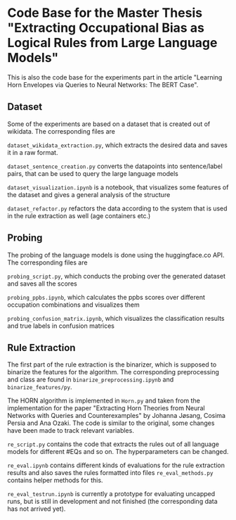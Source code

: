 # Code Base for the Master Thesis "Extracting Occupational Bias as Logical Rules from Large Language Models"

This is also the code base for the experiments part in the article "Learning Horn Envelopes via Queries to Neural
Networks: The BERT Case".

## Dataset
Some of the experiments are based on a dataset that is created out of wikidata. The corresponding files are

``dataset_wikidata_extraction.py``, which extracts the desired data and saves it in a raw format.

``dataset_sentence_creation.py`` converts the datapoints into sentence/label pairs, that can be used to query the large language models

``dataset_visualization.ipynb`` is a notebook, that visualizes some features of the dataset and gives a general analysis of the structure

``dataset_refactor.py`` refactors the data according to the system that is used in the rule extraction as well (age containers etc.)

## Probing
The probing of the language models is done using the huggingface.co API. The corresponding files are

``probing_script.py``, which conducts the probing over the generated dataset and saves all the scores

``probing_ppbs.ipynb``, which calculates the ppbs scores over different occupation combinations and visualizes them

``probing_confusion_matrix.ipynb``, which visualizes the classification results and true labels in confusion matrices

## Rule Extraction
The first part of the rule extraction is the binarizer, which is supposed to binarize the features for the algorithm. The corresponding preprocessing and class are found in ``binarize_preprocessing.ipynb`` and ``binarize_features/py``.

The HORN algorithm is implemented in ``Horn.py`` and taken from the implementation for the paper "Extracting Horn Theories from Neural Networks with Queries and Counterexamples" by Johanna Jøsang, Cosima Persia and Ana Ozaki. The code is similar to the original, some changes have been made to track relevant variables.

``re_script.py`` contains the code that extracts the rules out of all language models for different #EQs and so on. The hyperparameters can be changed.

``re_eval.ipynb`` contains different kinds of evaluations for the rule extraction results and also saves the rules formatted into files ``re_eval_methods.py`` contains helper methods for this. 

``re_eval_testrun.ipynb`` is currently a prototype for evaluating uncapped runs, but is still in development and not finished (the corresponding data has not arrived yet).